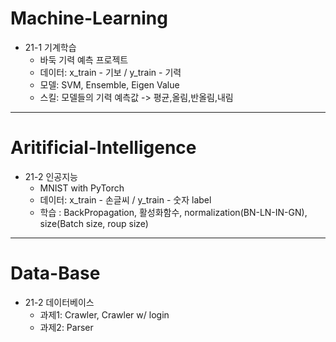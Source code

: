# Machine-Learning

- 21-1 기계학습    
  - 바둑 기력 예측 프로젝트
  - 데이터: x_train - 기보 / y_train - 기력
  - 모델: SVM, Ensemble, Eigen Value
  - 스킬: 모델들의 기력 예측값 -> 평균,올림,반올림,내림

---

# Aritificial-Intelligence

- 21-2 인공지능    
  - MNIST with PyTorch
  - 데이터: x_train - 손글씨 / y_train - 숫자 label
  - 학습 : BackPropagation, 활성화함수, normalization(BN-LN-IN-GN), size(Batch size, roup size)

---

# Data-Base

- 21-2 데이터베이스    
  - 과제1: Crawler, Crawler w/ login
  - 과제2: Parser
